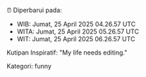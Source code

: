 ⏰ Diperbarui pada:
- WIB: Jumat, 25 April 2025 04.26.57 UTC
- WITA: Jumat, 25 April 2025 05.26.57 UTC
- WIT: Jumat, 25 April 2025 06.26.57 UTC

Kutipan Inspiratif:
"My life needs editing."


Kategori: funny

